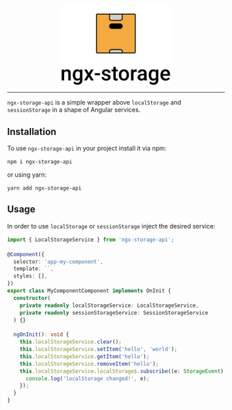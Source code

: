 <p align="center">
    <img width="50%" height="50%" src="./logo.svg"></img>
</p>

<hr />

`ngx-storage-api` is a simple wrapper above `localStorage` and `sessionStorage` in a shape of Angular services.

## Installation

To use `ngx-storage-api` in your project install it via npm:

```
npm i ngx-storage-api
```

or using yarn:

```
yarn add ngx-storage-api
```

## Usage

In order to use `localStorage` or `sessionStorage` inject the desired service:

```typescript
import { LocalStorageService } from 'ngx-storage-api';

@Component({
  selector: 'app-my-component',
  template: ``,
  styles: [],
})
export class MyComponentComponent implements OnInit {
  constructor(
    private readonly localStorageService: LocalStorageService,
    private readonly sessionStorageService: SessionStorageService
  ) {}

  ngOnInit(): void {
    this.localStorageService.clear();
    this.localStorageService.setItem('hello', 'world');
    this.localStorageService.getItem('hello');
    this.localStorageService.removeItem('hello');
    this.localStorageService.localStorage$.subscribe((e: StorageEvent) => {
      console.log('localStorage changed!', e);
    });
  }
}
```
